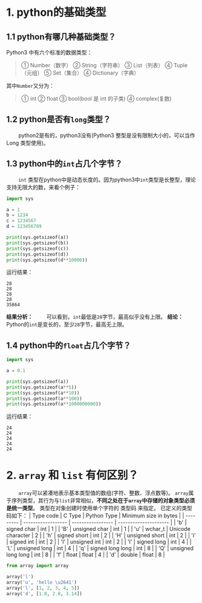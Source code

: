 # 1. python的基础类型
## 1.1 python有哪几种基础类型？
Python3 中有六个标准的数据类型：
> ① Number（数字）
> ② String（字符串）
> ③ List（列表）
> ④ Tuple（元组）
> ⑤ Set（集合）
> ④ Dictionary（字典）
> 
其中`Number`又分为：
> ① int
> ② float
> ③ bool(bool 是 int 的子类)
> ④ complex(复数)
> 

## 1.2 python是否有`long`类型？
&emsp;&emsp; python2是有的，python3没有(Python3 整型是没有限制大小的，可以当作 Long 类型使用)。

## 1.3 python中的`int`占几个字节？
&emsp;&emsp; `int` 类型在python中是动态长度的。因为python3中`int`类型是长整型，理论支持无限大的数，来看个例子：
```python
import sys

a = 1
b = 1234
c = 1234567
d = 123456789

print(sys.getsizeof(a))
print(sys.getsizeof(b))
print(sys.getsizeof(c))
print(sys.getsizeof(d))
print(sys.getsizeof(d**10000))
```
运行结果：
```
28
28
28
28
35864
```
**结果分析：**
&emsp;&emsp; 可以看到，`int`最低是`28`字节，最高似乎没有上限。
**结论：**
&emsp;&emsp; Python的`int`是变长的，至少`28`字节，最高无上限。

## 1.4 python中的`float`占几个字节？
```python
import sys

a = 0.1

print(sys.getsizeof(a))
print(sys.getsizeof(a**5))
print(sys.getsizeof(a**10))
print(sys.getsizeof(a**100))
print(sys.getsizeof(a**1000000000))
```
运行结果：
```
24
24
24
24
24
```



# 2. `array` 和 `list` 有何区别？
&emsp;&emsp; `array`可以紧凑地表示基本类型值的数组(字符、整数、浮点数等)。 `array`属于序列类型，其行为与`list`非常相似，**不同之处在于`array`中存储的对象类型必须是统一类型**。 类型在对象创建时使用单个字符的 类型码 来指定。 已定义的类型码如下：
| Type code | C Type             | Python Type       | Minimum size in bytes |
| --------- | ------------------ | ----------------- | --------------------- |
| 'b'       | signed char        | int               | 1                     |
| 'B'       | unsigned char      | int               | 1                     |
| 'u'       | wchar_t            | Unicode character | 2                     |
| 'h'       | signed short       | int               | 2                     |
| 'H'       | unsigned short     | int               | 2                     |
| 'i'       | signed int         | int               | 2                     |
| 'I'       | unsigned int       | int               | 2                     |
| 'l'       | signed long        | int               | 4                     |
| 'L'       | unsigned long      | int               | 4                     |
| 'q'       | signed long long   | int               | 8                     |
| 'Q'       | unsigned long long | int               | 8                     |
| 'f'       | float              | float             | 4                     |
| 'd'       | double             | float             | 8                     |

```python
from array import array

array('l')
array('u', 'hello \u2641')
array('l', [1, 2, 3, 4, 5])
array('d', [1.0, 2.0, 3.14])
```

